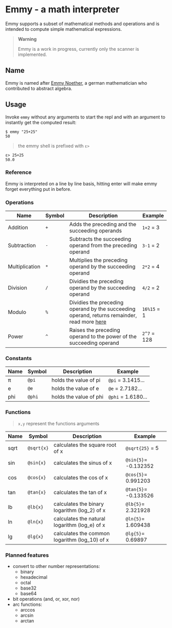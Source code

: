 # Emmy - a math interpreter

Emmy supports a subset of mathematical methods and operations and is intended to compute simple mathematical expressions.

> **Warning**
>
> Emmy is a work in progress, currently only the scanner is implemented.

## Name

Emmy is named after [Emmy Noether](https://en.wikipedia.org/wiki/Emmy_Noether), a german mathematician who contributed to abstract algebra.

## Usage

Invoke `emmy` without any arguments to start the repl and with an argument to instantly get the computed result:

```console
$ emmy "25+25"
50
```

> the emmy shell is prefixed with `ε>`

```emmy
ε> 25+25
50.0
```

### Reference

Emmy is interpreted on a line by line basis, hitting enter will make emmy forget everything put in before.

### Operations

| Name           | Symbol | Description                                                                                                                         | Example     |
| -------------- | ------ | ----------------------------------------------------------------------------------------------------------------------------------- | ----------- |
| Addition       | `+`    | Adds the preceding and the succeeding operands                                                                                      | `1+2` = 3   |
| Subtraction    | `-`    | Subtracts the succeeding operand from the preceding operand                                                                         | `3-1` = 2   |
| Multiplication | `*`    | Multiplies the preceding operand by the succeeding operand                                                                          | `2*2` = 4   |
| Division       | `/`    | Dividies the preceding operand by the succeeding operand                                                                            | `4/2` = 2   |
| Modulo         | `%`    | Dividies the preceding operand by the succeeding operand, returns remainder, read more [here](https://en.wikipedia.org/wiki/Modulo) | `16%15` = 1 |
| Power          | `^`    | Raises the preceding operand to the power of the succeeding operand                                                                 | `2^7` = 128 |

### Constants

| Name | Symbol | Description            | Example            |
| ---- | ------ | ---------------------- | ------------------ |
| π    | `@pi`  | holds the value of pi  | `@pi` = 3.1415...  |
| e    | `@e`   | holds the value of e   | `@e` = 2.7182...   |
| phi  | `@phi` | holds the value of phi | `@phi` = 1.6180... |

### Functions

> `x,y` represent the functions arguments

| Name | Symbol     | Description                                   | Example              |
| ---- | ---------- | --------------------------------------------- | -------------------- |
| sqrt | `@sqrt{x}` | calculates the square root of x               | `@sqrt{25}` = 5      |
| sin  | `@sin{x}`  | calculates the sinus of x                     | `@sin{5}`= -0.132352 |
| cos  | `@cos{x}`  | calculates the cos of x                       | `@cos{5}`= 0.991203  |
| tan  | `@tan{x}`  | calculates the tan of x                       | `@tan{5}`= -0.133526 |
| lb   | `@lb{x}`   | calculates the binary logarithm (log_2) of x  | `@lb{5}`= 2.321928   |
| ln   | `@ln{x}`   | calculates the natural logarithm (log_e) of x | `@ln{5}`= 1.609438   |
| lg   | `@lg{x}`   | calculates the common logarithm (log_10) of x | `@lg{5}`= 0.69897    |

### Planned features

- convert to other number representations:
  - binary
  - hexadecimal
  - octal
  - base32
  - base64
- bit operations (and, or, xor, nor)
- arc functions:
  - arccos
  - arcsin
  - arctan
